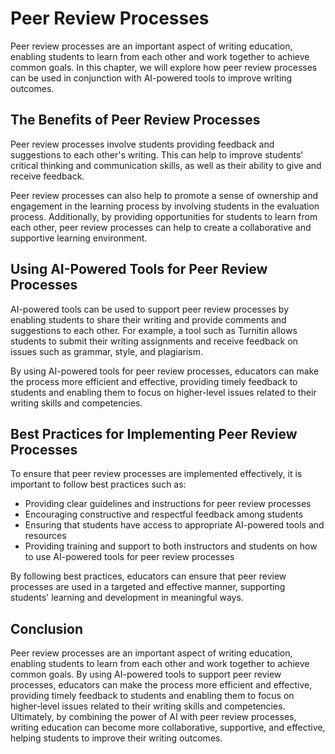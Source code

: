 Peer Review Processes
===================================================================

Peer review processes are an important aspect of writing education, enabling students to learn from each other and work together to achieve common goals. In this chapter, we will explore how peer review processes can be used in conjunction with AI-powered tools to improve writing outcomes.

The Benefits of Peer Review Processes
-------------------------------------

Peer review processes involve students providing feedback and suggestions to each other's writing. This can help to improve students' critical thinking and communication skills, as well as their ability to give and receive feedback.

Peer review processes can also help to promote a sense of ownership and engagement in the learning process by involving students in the evaluation process. Additionally, by providing opportunities for students to learn from each other, peer review processes can help to create a collaborative and supportive learning environment.

Using AI-Powered Tools for Peer Review Processes
------------------------------------------------

AI-powered tools can be used to support peer review processes by enabling students to share their writing and provide comments and suggestions to each other. For example, a tool such as Turnitin allows students to submit their writing assignments and receive feedback on issues such as grammar, style, and plagiarism.

By using AI-powered tools for peer review processes, educators can make the process more efficient and effective, providing timely feedback to students and enabling them to focus on higher-level issues related to their writing skills and competencies.

Best Practices for Implementing Peer Review Processes
-----------------------------------------------------

To ensure that peer review processes are implemented effectively, it is important to follow best practices such as:

* Providing clear guidelines and instructions for peer review processes
* Encouraging constructive and respectful feedback among students
* Ensuring that students have access to appropriate AI-powered tools and resources
* Providing training and support to both instructors and students on how to use AI-powered tools for peer review processes

By following best practices, educators can ensure that peer review processes are used in a targeted and effective manner, supporting students' learning and development in meaningful ways.

Conclusion
----------

Peer review processes are an important aspect of writing education, enabling students to learn from each other and work together to achieve common goals. By using AI-powered tools to support peer review processes, educators can make the process more efficient and effective, providing timely feedback to students and enabling them to focus on higher-level issues related to their writing skills and competencies. Ultimately, by combining the power of AI with peer review processes, writing education can become more collaborative, supportive, and effective, helping students to improve their writing outcomes.
